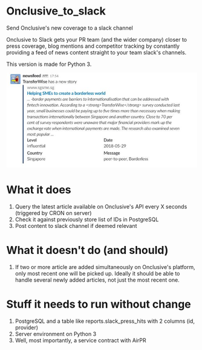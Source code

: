 # Onclusive_to_slack
Send Onclusive's new coverage to a slack channel

Onclusive to Slack gets your PR team (and the wider company) closer to press coverage, blog mentions and competitor tracking by constantly providing a feed of news content straight to your team slack's channels.

This version is made for Python 3.

![how_it_looks](https://github.com/PedroMartinSteenstrup/airpr_to_slack/blob/master/AirPRtoSlack.JPG?raw=true)

# What it does
1. Query the latest article available on Onclusive's API every X seconds (triggered by CRON on server)
2. Check it against previously store list of IDs in PostgreSQL
3. Post content to slack channel if deemed relevant

# What it doesn't do (and should)
1. If two or more article are added simultaneously on Onclusive's platform, only most recent one will be picked up. Ideally it should be able to handle several newly added articles, not just the most recent one.

# Stuff it needs to run without change
1. PostgreSQL and a table like reports.slack_press_hits with 2 columns (id, provider)
2. Server environment on Python 3
3. Well, most importantly, a service contract with AirPR
